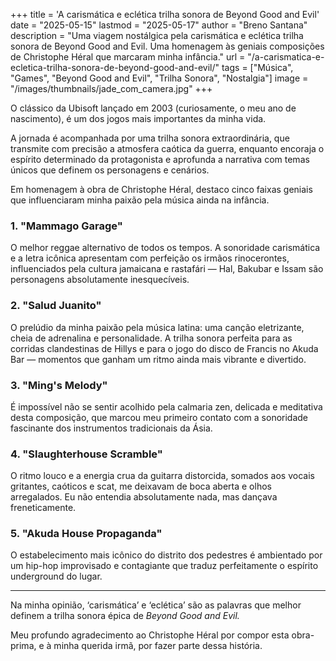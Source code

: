 +++
title = 'A carismática e eclética trilha sonora de Beyond Good and Evil'
date = "2025-05-15"
lastmod = "2025-05-17"
author = "Breno Santana"
description = "Uma viagem nostálgica pela carismática e eclética trilha sonora de Beyond Good and Evil. Uma homenagem às geniais composições de Christophe Héral que marcaram minha infância."
url = "/a-carismatica-e-ecletica-trilha-sonora-de-beyond-good-and-evil/"
tags = ["Música", "Games", "Beyond Good and Evil", "Trilha Sonora", "Nostalgia"]
image = "/images/thumbnails/jade_com_camera.jpg"
+++

O clássico da Ubisoft lançado em 2003 (curiosamente, o meu ano de nascimento), é um dos jogos mais importantes da minha vida.

A jornada é acompanhada por uma trilha sonora extraordinária, que transmite com precisão a atmosfera caótica da guerra, enquanto encoraja o espírito determinado da protagonista e aprofunda a narrativa com temas únicos que definem os personagens e cenários.

Em homenagem à obra de Christophe Héral, destaco cinco faixas geniais que influenciaram minha paixão pela música ainda na infância.

### 1. "Mammago Garage"

O melhor reggae alternativo de todos os tempos. A sonoridade carismática e a letra icônica apresentam com perfeição os irmãos rinocerontes, influenciados pela cultura jamaicana e rastafári — Hal, Bakubar e Issam são personagens absolutamente inesquecíveis.

### 2. "Salud Juanito"

O prelúdio da minha paixão pela música latina: uma canção eletrizante, cheia de adrenalina e personalidade. A trilha sonora perfeita para as corridas clandestinas de Hillys e para o jogo do disco de Francis no Akuda Bar — momentos que ganham um ritmo ainda mais vibrante e divertido.

### 3. "Ming's Melody"

É impossível não se sentir acolhido pela calmaria zen, delicada e meditativa desta composição, que marcou meu primeiro contato com a sonoridade fascinante dos instrumentos tradicionais da Ásia.

### 4. "Slaughterhouse Scramble"

O ritmo louco e a energia crua da guitarra distorcida, somados aos vocais gritantes, caóticos e scat, me deixavam de boca aberta e olhos arregalados. Eu não entendia absolutamente nada, mas dançava freneticamente.

### 5. "Akuda House Propaganda"

O estabelecimento mais icônico do distrito dos pedestres é ambientado por um hip-hop improvisado e contagiante que traduz perfeitamente o espírito underground do lugar.

---

Na minha opinião, ‘carismática’ e ‘eclética’ são as palavras que melhor definem a trilha sonora épica de *Beyond Good and Evil.*

Meu profundo agradecimento ao Christophe Héral por compor esta obra-prima, e à minha querida irmã, por fazer parte dessa história.